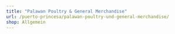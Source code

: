 ```yaml
---
title: "Palawan Poultry & General Merchandise"
url: /puerto-princesa/palawan-poultry-und-general-merchandise/
shop: Allgemein
---
```

